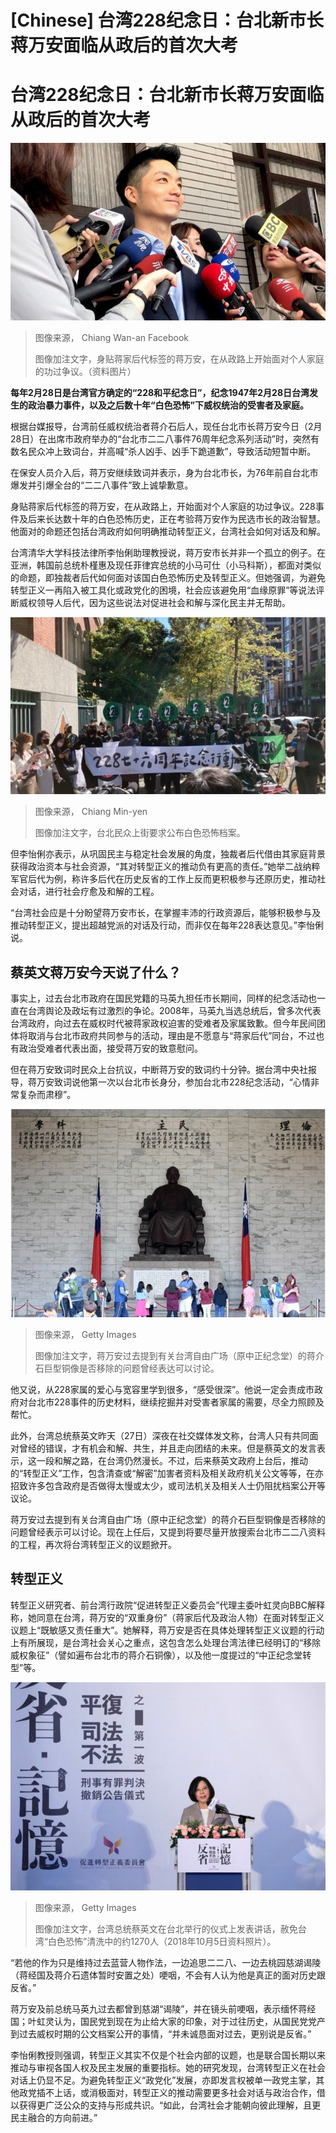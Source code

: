 # [Chinese] 台湾228纪念日：台北新市长蒋万安面临从政后的首次大考

#  台湾228纪念日：台北新市长蒋万安面临从政后的首次大考


![台湾立法委员蒋万安](_128800068_37e88f22-e30b-4f23-829a-d78294ab3cbc.jpg)

> 图像来源，  Chiang Wan-an Facebook
>
> 图像加注文字，身贴蒋家后代标签的蒋万安，在从政路上开始面对个人家庭的功过争议。（资料图片）

**每年2月28日是台湾官方确定的“228和平纪念日”，纪念1947年2月28日台湾发生的政治暴力事件，以及之后数十年“白色恐怖”下威权统治的受害者及家庭。**

根据台媒报导，台湾前任威权统治者蒋介石后人，现任台北市长蒋万安今日（2月28日）在出席市政府举办的“台北市二二八事件76周年纪念系列活动”时，突然有数名民众冲上致词台，并高喊“杀人凶手、凶手下跪道歉”，导致活动短暂中断。

在保安人员介入后，蒋万安继续致词并表示，身为台北市长，为76年前自台北市爆发并引爆全台的“二二八事件”致上诚挚歉意。

身贴蒋家后代标签的蒋万安，在从政路上，开始面对个人家庭的功过争议。228事件及后来长达数十年的白色恐怖历史，正在考验蒋万安作为民选市长的政治智慧。他面对的命题还包括台湾政府如何明确推动转型正义，台湾社会如何对话及和解。

台湾清华大学科技法律所李怡俐助理教授说，蒋万安市长并非一个孤立的例子。在亚洲，韩国前总统​​朴槿惠及现任菲律宾总统的小马可仕（小马科斯），都面对类似的命题，即独裁者后代如何面对该国白色恐怖历史及转型正义。但她强调，为避免转型正义一再陷入被工具化或政党化的困境，社会应该避免用“血缘原罪”等说法评断威权领导人后代，因为这些说法对促进社会和解与深化民主并无帮助。

![.](_128800074_332823772_711537803841968_6491428079835678599_n.jpg)

> 图像来源，  Chiang Min-yen
>
> 图像加注文字，台北民众上街要求公布白色恐怖档案。

但李怡俐亦表示，从巩固民主与稳定社会发展的角度，独裁者后代借由其家庭背景获得政治资本与社会资源，“其对转型正义的推动负有更高的责任。”她举二战纳粹军官后代为例，称许多后代在历史反省的工作上反而更积极参与还原历史，推动社会对话，进行社会疗愈及和解的工程。

“台湾社会应是十分盼望蒋万安市长，在掌握丰沛的行政资源后，能够积极参与及推动转型正义，提出超越党派的对话及行动，而非仅在每年228表达意见。”李怡俐说。

##  蔡英文蒋万安今天说了什么？

事实上，过去台北市政府在国民党籍的马英九担任市长期间，同样的纪念活动也一直在台湾舆论及政坛有过激烈的争论。2008年，马英九当选总统后，曾多次代表台湾政府，向过去在威权时代被蒋家政权迫害的受难者及家属致歉。但今年民间团体将取消与台北市政府共同参与的活动，理由是不愿意与“蒋家后代”同台，不过也有政治受难者代表出面，接受蒋万安的致意慰问。

但在蒋万安致词时民众上台抗议，中断蒋万安的致词约十分钟。据台湾中央社报导，蒋万安致词说他第一次以台北市长身分，参加台北市228纪念活动，“心情非常复杂而肃穆”。

![游客在台湾已故总统蒋介石的雕像前参观。](_128800066_gettyimages-925220848.jpg)

> 图像来源，  Getty Images
>
> 图像加注文字，蒋万安过去提到有关台湾自由广场（原中正纪念堂）的蒋介石巨型铜像是否移除的问题曾经表达可以讨论。

他又说，从228家属的爱心与宽容里学到很多，“感受很深”。他说一定会责成市政府对台北市228事件的历史材料，继续挖掘并对受害者家属的需要，尽全力照顾及帮忙。

此外，台湾总统蔡英文昨天（27日）深夜在社交媒体发文称，台湾人只有共同面对曾经的错误，才有机会和解、共生，并且走向团结的未来。但是蔡英文的发言表示，这一段和解之路，在台湾仍然漫长。不过，后来蔡英文政府上台后，推动的“转型正义”工作，包含清查或“解密”加害者资料及相关政府机关公文等等，在亦招致许多包含政府是否做得太慢或太少，或司法机关及相关人士仍阻扰档案公开等议论。

蒋万安过去提到有关台湾自由广场（原中正纪念堂）的蒋介石巨型铜像是否移除的问题曾经表示可以讨论。现在上任后，又提到将要尽量开放搜索台北市二二八资料的工程，再次将台湾转型正义的议题掀开。

##  转型正义

转型正义研究者、前台湾行政院“促进转型正义委员会”代理主委叶虹灵向BBC解释称，她同意在台湾，蒋万安的“双重身份”（蒋家后代及政治人物）在面对转型正义议题上“既敏感又责任重大”。她解释，蒋万安是否在具体处理转型正义议题的行动上有所展现，是台湾社会关心之重点，这包含怎么处理台湾法律已经明订的“移除威权象征”（譬如遍布台北市的蒋介石铜像），以及他一度提过的“中正纪念堂转型”等。

![台湾总统蔡英文在台北举行的仪式上发表讲话，赦免台湾"白色恐怖"清洗中的约1270人（2018年10月5日资料照片）。](_128800067_gettyimages-1045895820.jpg)

> 图像来源，  Getty Images
>
> 图像加注文字，台湾总统蔡英文在台北举行的仪式上发表讲话，赦免台湾“白色恐怖”清洗中的约1270人（2018年10月5日资料照片）。

“若他的作为只是维持过去蓝营人物作法，一边追思二二八、一边去桃园慈湖谒陵（蒋经国及蒋介石遗体暂时安置之处）哽咽，不会有人认为他是真正的面对历史跟反省。”

蒋万安及前总统马英九过去都曾到慈湖“谒陵”，并在镜头前哽咽，表示缅怀蒋经国；叶虹灵认为，国民党到现在为止给大家的印象，对于过往历史，从国民党党产到过去威权时期的公文档案公开的事情，“并未诚恳面对过去，更别说是反省。”

李怡俐教授则强调，转型正义其实不仅是个社会内部的议题，也是联合国长期以来推动与审视各国人权及民主发展的重要指标。她的研究发现，台湾转型正义在社会对话上仍显不足。为避免转型正义“政党化”发展，亦即发言权被单一政党主掌，其他政党插不上话，或消极面对，转型正义的推动需要更多社会对话与政治合作，借以获得更广泛公众的支持与形成共识。“如此，台湾社会才能朝向彼此理解，且更民主融合的方向前进。”



